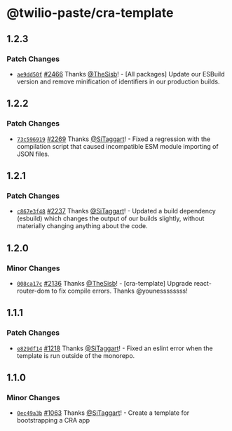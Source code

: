 # @twilio-paste/cra-template

## 1.2.3

### Patch Changes

- [`ae9dd50f`](https://github.com/twilio-labs/paste/commit/ae9dd50fd2c14436cb984c2daec3914daca20866) [#2466](https://github.com/twilio-labs/paste/pull/2466) Thanks [@TheSisb](https://github.com/TheSisb)! - [All packages] Update our ESBuild version and remove minification of identifiers in our production builds.

## 1.2.2

### Patch Changes

- [`73c596919`](https://github.com/twilio-labs/paste/commit/73c5969191c04b4721a059c9dee329126afc1a8e) [#2269](https://github.com/twilio-labs/paste/pull/2269) Thanks [@SiTaggart](https://github.com/SiTaggart)! - Fixed a regression with the compilation script that caused incompatible ESM module importing of JSON files.

## 1.2.1

### Patch Changes

- [`c867e3f48`](https://github.com/twilio-labs/paste/commit/c867e3f48d739409d1f54fa18c4d2bee1d9242cf) [#2237](https://github.com/twilio-labs/paste/pull/2237) Thanks [@SiTaggart](https://github.com/SiTaggart)! - Updated a build dependency (esbuild) which changes the output of our builds slightly, without materially changing anything about the code.

## 1.2.0

### Minor Changes

- [`008ca17c`](https://github.com/twilio-labs/paste/commit/008ca17ca6e04fd46879cb34b646fc385a05b5f5) [#2136](https://github.com/twilio-labs/paste/pull/2136) Thanks [@TheSisb](https://github.com/TheSisb)! - [cra-template] Upgrade react-router-dom to fix compile errors. Thanks @younessssssss!

## 1.1.1

### Patch Changes

- [`e829df14`](https://github.com/twilio-labs/paste/commit/e829df14b458f6cfad3acecff498beaa99852d4c) [#1218](https://github.com/twilio-labs/paste/pull/1218) Thanks [@SiTaggart](https://github.com/SiTaggart)! - Fixed an eslint error when the template is run outside of the monorepo.

## 1.1.0

### Minor Changes

- [`0ec49a3b`](https://github.com/twilio-labs/paste/commit/0ec49a3bec59e6d98ade292316e2776d024451ee) [#1063](https://github.com/twilio-labs/paste/pull/1063) Thanks [@SiTaggart](https://github.com/SiTaggart)! - Create a template for bootstrapping a CRA app
